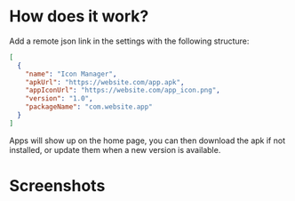 # How does it work?

Add a remote json link in the settings with the following structure:

```json
[
  {
    "name": "Icon Manager",
    "apkUrl": "https://website.com/app.apk",
    "appIconUrl": "https://website.com/app_icon.png",
    "version": "1.0",
    "packageName": "com.website.app"
  }
]
```

Apps will show up on the home page, you can then download the apk if not installed, or update them when a new version is available.

# Screenshots

